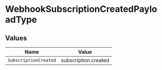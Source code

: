 # WebhookSubscriptionCreatedPayloadType


## Values

| Name                  | Value                 |
| --------------------- | --------------------- |
| `SubscriptionCreated` | subscription.created  |